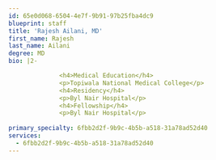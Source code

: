 ```yaml
---
id: 65e0d068-6504-4e7f-9b91-97b25fba4dc9
blueprint: staff
title: 'Rajesh Ailani, MD'
first_name: Rajesh
last_name: Ailani
degree: MD
bio: |2-

              <h4>Medical Education</h4>
              <p>Topiwala National Medical College</p>
              <h4>Residency</h4>
              <p>Byl Nair Hospital</p>
              <h4>Fellowship</h4>
              <p>Byl Nair Hospital</p>
          
primary_specialty: 6fbb2d2f-9b9c-4b5b-a518-31a78ad52d40
services:
  - 6fbb2d2f-9b9c-4b5b-a518-31a78ad52d40
---
```

